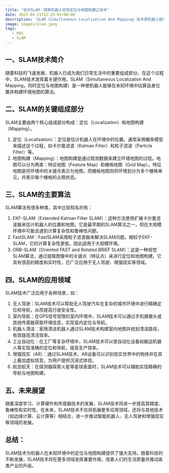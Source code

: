 ```yaml
---
title: "初识SLAM：探索机器人视觉定位与地图构建之技术"
date: 2023-04-21T12:29:01+08:00
description: 'SLAM（Simultaneous Localization And Mapping）技术使机器人能够在未知环境中定位自己并建立环境地图。这篇博客将介绍SLAM的基本概念、关键组成部分和广泛应用领域。 '
image: images/slam.jpeg
tags:
   - ROS
   - SLAM
---
```


## 一、SLAM技术简介

随着科技的飞速发展，机器人已成为我们日常生活中的重要组成部分。在这个过程中，SLAM技术发挥着关键作用。SLAM（Simultaneous Localization And Mapping，同时定位与地图构建）是一种使机器人能够在未知环境中估算自身位置并构建环境地图的算法。

## 二、SLAM的关键组成部分

SLAM主要由两个核心组成部分构成：定位（Localization）和地图构建（Mapping）。

1. 定位（Localization）：定位是估计机器人在环境中的位置。通常采用概率模型来描述这个过程，如卡尔曼滤波（Kalman Filter）和粒子滤波（Particle Filter）等。
2. 地图构建（Mapping）：地图构建是通过观测数据来建立环境地图的过程。地图可以分为两类：特征地图（Feature Map）和栅格地图（Grid Map）。特征地图是将环境中的关键点表示为地图，而栅格地图则将环境划分为多个栅格单元，并表示每个栅格的占用状态。

## 三、SLAM的主要算法

SLAM算法有很多种类，其中比较知名的有：

1. EKF-SLAM（Extended Kalman Filter SLAM）：这种方法使用扩展卡尔曼滤波器来估计机器人的位置和地图。它是最早期的SLAM算法之一，但在大规模环境中可能会遇到计算复杂性和鲁棒性问题。
2. FastSLAM：FastSLAM采用粒子滤波器来解决SLAM问题。相较于EKF-SLAM，它的计算复杂性更低，因此适用于大规模环境。
3. ORB-SLAM（Oriented FAST and Rotated BRIEF SLAM）：这是一种视觉SLAM算法，通过提取图像中的关键点（特征点）来进行定位和地图构建。它具有很高的精度和实时性，已广泛应用于无人驾驶、增强现实等领域。

## 四、SLAM的应用领域

SLAM技术广泛应用于各种场景，如：

1. 无人驾驶：SLAM技术可以帮助无人驾驶汽车在复杂的城市环境中进行精确定位和导航，从而提高行驶安全性。
2. 室内导航：在GPS信号受限的室内环境中，SLAM技术可以通过手机摄像头或其他传感器获取环境信息，实现室内定位与导航。
3. 机器人清洁：家用清洁机器人通过SLAM技术构建室内地图并规划清洁路径，有效提高清洁效率。
4. 工业自动化：在工厂等复杂环境中，SLAM技术可以使自动化设备如搬运机器人等实现准确的定位和导航，提高生产效率。
5. 增强现实（AR）：通过SLAM技术，AR设备可以识别现实世界中的物体并在其上叠加虚拟信息，为用户提供沉浸式体验。
6. 航空航天：在探测器探索火星等星球表面时，SLAM技术可以辅助实现精确的导航与地图构建。

## 五、未来展望

随着深度学习、计算硬件和传感器技术的发展，SLAM技术将进一步提高其精度、鲁棒性和实时性。在未来，SLAM技术不仅将拓展更多应用领域，还将与其他技术（如边缘计算、云计算等）相结合，进一步推动智能机器人、无人驾驶和增强现实等领域的发展。

## 总结：

SLAM技术为机器人在未知环境中的定位与地图构建提供了强大支持。随着科技的不断发展，SLAM技术将在更多领域发挥重要作用，改善人们的生活质量并推动各类产业的升级。
